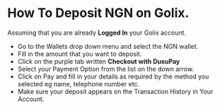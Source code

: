 # How To Deposit NGN on Golix.

Assuming that you are already **Logged In** your Golix account.
- Go to the Wallets drop down menu and select the NGN wallet.
-   Fill in the amount that you want to deposit.
-   Click on the purple tab written  **Checkout with DusuPay**
-   Select your Payment Option from the list on the down arrow.
-   Click on Pay and fill in your details as required by the method you selected eg name, telephone number etc.
-   Make sure your deposit appears on the Transaction History in Your Account.
